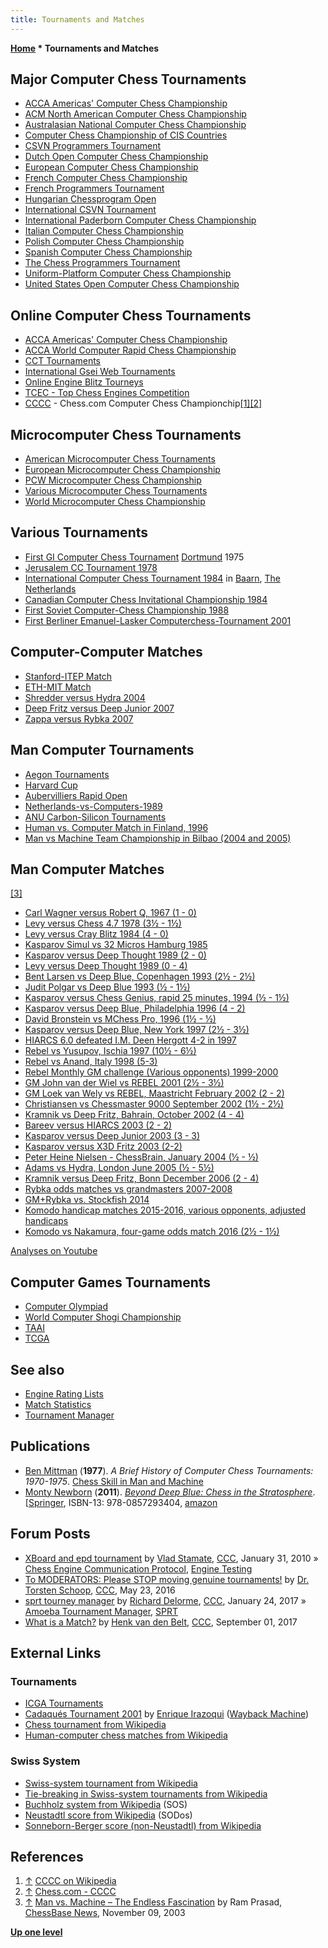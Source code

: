 ```yaml
---
title: Tournaments and Matches
---
```

**[Home](Home "Home") \* Tournaments and Matches**



## Major Computer Chess Tournaments


* [ACCA Americas' Computer Chess Championship](ACCA_Americas%27_Computer_Chess_Championship "ACCA Americas' Computer Chess Championship")
* [ACM North American Computer Chess Championship](ACM_North_American_Computer_Chess_Championship "ACM North American Computer Chess Championship")
* [Australasian National Computer Chess Championship](Australasian_National_Computer_Chess_Championship "Australasian National Computer Chess Championship")
* [Computer Chess Championship of CIS Countries](Computer_Chess_Championship_of_CIS_Countries "Computer Chess Championship of CIS Countries")
* [CSVN Programmers Tournament](CSVN_Programmers_Tournament "CSVN Programmers Tournament")
* [Dutch Open Computer Chess Championship](Dutch_Open_Computer_Chess_Championship "Dutch Open Computer Chess Championship")
* [European Computer Chess Championship](European_Computer_Chess_Championship "European Computer Chess Championship")
* [French Computer Chess Championship](French_Computer_Chess_Championship "French Computer Chess Championship")
* [French Programmers Tournament](French_Programmers_Tournament "French Programmers Tournament")
* [Hungarian Chessprogram Open](Hungarian_Chessprogram_Open "Hungarian Chessprogram Open")
* [International CSVN Tournament](International_CSVN_Tournament "International CSVN Tournament")
* [International Paderborn Computer Chess Championship](IPCCC "IPCCC")
* [Italian Computer Chess Championship](Italian_Computer_Chess_Championship "Italian Computer Chess Championship")
* [Polish Computer Chess Championship](Polish_Computer_Chess_Championship "Polish Computer Chess Championship")
* [Spanish Computer Chess Championship](Spanish_Computer_Chess_Championship "Spanish Computer Chess Championship")
* [The Chess Programmers Tournament](The_Chess_Programmers_Tournament "The Chess Programmers Tournament")
* [Uniform-Platform Computer Chess Championship](Uniform-Platform_Computer_Chess_Championship "Uniform-Platform Computer Chess Championship")
* [United States Open Computer Chess Championship](United_States_Open_Computer_Chess_Championship "United States Open Computer Chess Championship")


## Online Computer Chess Tournaments


* [ACCA Americas' Computer Chess Championship](ACCA_Americas%27_Computer_Chess_Championship "ACCA Americas' Computer Chess Championship")
* [ACCA World Computer Rapid Chess Championship](ACCA_World_Computer_Rapid_Chess_Championship "ACCA World Computer Rapid Chess Championship")
* [CCT Tournaments](CCT_Tournaments "CCT Tournaments")
* [International Gsei Web Tournaments](Italian_Computer_Chess_Championship#IGWT "Italian Computer Chess Championship")
* [Online Engine Blitz Tourneys](index.php?title=Online_Engine_Blitz_Tourneys&action=edit&redlink=1 "Online Engine Blitz Tourneys (page does not exist)")
* [TCEC - Top Chess Engines Competition](TCEC "TCEC")
* [CCCC](index.php?title=CCCC&action=edit&redlink=1 "CCCC (page does not exist)") - Chess.com Computer Chess Championchip<a id="cite-note-1" href="#cite-ref-1">[1]</a><a id="cite-note-2" href="#cite-ref-2">[2]</a>


## Microcomputer Chess Tournaments


* [American Microcomputer Chess Tournaments](American_Microcomputer_Chess_Tournaments "American Microcomputer Chess Tournaments")
* [European Microcomputer Chess Championship](European_Microcomputer_Chess_Championship "European Microcomputer Chess Championship")
* [PCW Microcomputer Chess Championship](PCW_Microcomputer_Chess_Championship "PCW Microcomputer Chess Championship")
* [Various Microcomputer Chess Tournaments](Various_Microcomputer_Chess_Tournaments "Various Microcomputer Chess Tournaments")
* [World Microcomputer Chess Championship](World_Microcomputer_Chess_Championship "World Microcomputer Chess Championship")


## Various Tournaments


* [First GI Computer Chess Tournament](First_GI_Computer_Chess_Tournament "First GI Computer Chess Tournament") [Dortmund](https://en.wikipedia.org/wiki/Dortmund) 1975
* [Jerusalem CC Tournament 1978](Jerusalem_CC_Tournament_1978 "Jerusalem CC Tournament 1978")
* [International Computer Chess Tournament 1984](International_Computer_Chess_Tournament_1984 "International Computer Chess Tournament 1984") in [Baarn](https://en.wikipedia.org/wiki/Baarn), [The Netherlands](https://en.wikipedia.org/wiki/Netherlands)
* [Canadian Computer Chess Invitational Championship 1984](Canadian_Computer_Chess_Invitational_Championship_1984 "Canadian Computer Chess Invitational Championship 1984")
* [First Soviet Computer-Chess Championship 1988](First_Soviet_Computer-Chess_Championship_1988 "First Soviet Computer-Chess Championship 1988")
* [First Berliner Emanuel-Lasker Computerchess-Tournament 2001](BELCT_2001 "BELCT 2001")


## Computer-Computer Matches


* [Stanford-ITEP Match](Stanford-ITEP_Match "Stanford-ITEP Match")
* [ETH-MIT Match](Charly#ETHMIT "Charly")
* [Shredder versus Hydra 2004](Shredder_versus_Hydra_2004 "Shredder versus Hydra 2004")
* [Deep Fritz versus Deep Junior 2007](Deep_Fritz_versus_Deep_Junior_2007 "Deep Fritz versus Deep Junior 2007")
* [Zappa versus Rybka 2007](Zappa_versus_Rybka_2007 "Zappa versus Rybka 2007")


## Man Computer Tournaments


* [Aegon Tournaments](Aegon_Tournaments "Aegon Tournaments")
* [Harvard Cup](Harvard_Cup "Harvard Cup")
* [Aubervilliers Rapid Open](Aubervilliers_Rapid_Open "Aubervilliers Rapid Open")
* [Netherlands-vs-Computers-1989](Netherlands-vs-Computers-1989 "Netherlands-vs-Computers-1989")
* [ANU Carbon-Silicon Tournaments](ANU_Carbon-Silicon_Tournaments "ANU Carbon-Silicon Tournaments")
* [Human vs. Computer Match in Finland, 1996](Human_vs._Computer_Match_in_Finland,_1996 "Human vs. Computer Match in Finland, 1996")
* [Man vs Machine Team Championship in Bilbao (2004 and 2005)](Man_vs_Machine_Team_Championship "Man vs Machine Team Championship")


## Man Computer Matches


<a id="cite-note-3" href="#cite-ref-3">[3]</a>



* [Carl Wagner versus Robert Q, 1967 (1 - 0)](Mac_Hack#RobertQ "Mac Hack")
* [Levy versus Chess 4.7 1978 (3½ - 1½)](Levy_versus_Chess_1978 "Levy versus Chess 1978")
* [Levy versus Cray Blitz 1984 (4 - 0)](Advances_in_Computer_Chess_4#LevyCrayBlitz "Advances in Computer Chess 4")
* [Kasparov Simul vs 32 Micros Hamburg 1985](Kasparov_Simul_vs_32_Micros_Hamburg_1985 "Kasparov Simul vs 32 Micros Hamburg 1985")
* [Kasparov versus Deep Thought 1989 (2 - 0)](Kasparov_versus_Deep_Thought_1989 "Kasparov versus Deep Thought 1989")
* [Levy versus Deep Thought 1989 (0 - 4)](Levy_versus_Deep_Thought_1989 "Levy versus Deep Thought 1989")
* [Bent Larsen vs Deep Blue, Copenhagen 1993 (2½ - 2½)](http://www.chessgames.com/perl/chess.pl?pid=29912&pid2=11227)
* [Judit Polgar vs Deep Blue 1993 (½ - 1½)](http://www.chessgames.com/perl/chess.pl?pid=29912&pid2=12190)
* [Kasparov versus Chess Genius, rapid 25 minutes, 1994 (½ - 1½)](Chess_Genius#IntelGrandPrix "Chess Genius")
* [Kasparov versus Deep Blue, Philadelphia 1996 (4 - 2)](Kasparov_versus_Deep_Blue_1996 "Kasparov versus Deep Blue 1996")
* [David Bronstein vs MChess Pro, 1996 (1½ - ½)](Advances_in_Computer_Chess_8#Games "Advances in Computer Chess 8")
* [Kasparov versus Deep Blue, New York 1997 (2½ - 3½)](Kasparov_versus_Deep_Blue_1997 "Kasparov versus Deep Blue 1997")
* [HIARCS 6.0 defeated I.M. Deen Hergott 4-2 in 1997](http://hiarcs.net/forums/viewtopic.php?p=8403&sid=510214f39c17cfe01e4eb769946e42e0#8403)
* [Rebel vs Yusupov, Ischia 1997 (10½ - 6½)](http://www.rebel.nl/italy.htm)
* [Rebel vs Anand, Italy 1998 (5-3)](http://www.rebel.nl/anand.htm)
* [Rebel Monthly GM challenge (Various opponents) 1999-2000](http://www.rebel.nl/gm.htm)
* [GM John van der Wiel vs REBEL 2001 (2½ - 3½)](http://www.rebel.nl/rebwiel.htm)
* [GM Loek van Wely vs REBEL, Maastricht February 2002 (2 - 2)](http://www.rebel.nl/reb-wely.htm)
* [Christiansen vs Chessmaster 9000 September 2002 (1½ - 2½)](http://www.chessgames.com/perl/ezsearch.pl?search=Larry+Christiansen+vs+Chessmaster+)
* [Kramnik vs Deep Fritz, Bahrain, October 2002 (4 - 4)](Kramnik_versus_Deep_Fritz_2002 "Kramnik versus Deep Fritz 2002")
* [Bareev versus HIARCS 2003 (2 - 2)](Bareev_versus_HIARCS_2003 "Bareev versus HIARCS 2003")
* [Kasparov versus Deep Junior 2003 (3 - 3)](Kasparov_versus_Deep_Junior_2003 "Kasparov versus Deep Junior 2003")
* [Kasparov versus X3D Fritz 2003 (2-2)](Kasparov_versus_X3D_Fritz_2003 "Kasparov versus X3D Fritz 2003")
* [Peter Heine Nielsen - ChessBrain, January 2004 (½ - ½)](ChessBrain#game "ChessBrain")
* [Adams vs Hydra, London June 2005 (½ - 5½)](https://www.chessbase.com/newsdetail.asp?newsid=2476)
* [Kramnik versus Deep Fritz, Bonn December 2006 (2 - 4)](Kramnik_versus_Deep_Fritz_2006 "Kramnik versus Deep Fritz 2006")
* [Rybka odds matches vs grandmasters 2007-2008](http://www.rybkachess.com/index.php?auswahl=Events)
* [GM+Rybka vs. Stockfish 2014](Stockfish#Matches "Stockfish")
* [Komodo handicap matches 2015-2016, various opponents, adjusted handicaps](http://komodochess.com/store/pages.php?cmsid=17)
* [Komodo vs Nakamura, four-game odds match 2016 (2½ - 1½)](https://www.chess.com/news/view/komodo-beats-nakamura-in-final-battle-1331)


 [Analyses on Youtube](https://www.youtube.com/results?search_query=komodo+nakamura+odds)
## Computer Games Tournaments


* [Computer Olympiad](Computer_Olympiad "Computer Olympiad")
* [World Computer Shogi Championship](World_Computer_Shogi_Championship "World Computer Shogi Championship")
* [TAAI](index.php?title=TAAI&action=edit&redlink=1 "TAAI (page does not exist)")
* [TCGA](index.php?title=TCGA&action=edit&redlink=1 "TCGA (page does not exist)")


## See also


* [Engine Rating Lists](Engine_Rating_Lists "Engine Rating Lists")
* [Match Statistics](Match_Statistics "Match Statistics")
* [Tournament Manager](Tournament_Manager "Tournament Manager")


## Publications


* [Ben Mittman](Ben_Mittman "Ben Mittman") (**1977**). *A Brief History of Computer Chess Tournaments: 1970-1975*. [Chess Skill in Man and Machine](Chess_Skill_in_Man_and_Machine "Chess Skill in Man and Machine")
* [Monty Newborn](Monroe_Newborn "Monroe Newborn") (**2011**). *[Beyond Deep Blue: Chess in the Stratosphere](http://www.springer.com/computer/general+issues/book/978-0-85729-340-4)*. [[Springer](https://en.wikipedia.org/wiki/Springer_Science%2BBusiness_Media), ISBN-13: 978-0857293404, [amazon](http://www.amazon.com/Beyond-Deep-Blue-Chess-Stratosphere/dp/0857293400)


 [](http://www.springer.com/computer/general+issues/book/978-0-85729-340-4) 
## Forum Posts


* [XBoard and epd tournament](http://www.talkchess.com/forum/viewtopic.php?t=32254) by [Vlad Stamate](Vlad_Stamate "Vlad Stamate"), [CCC](CCC "CCC"), January 31, 2010 » [Chess Engine Communication Protocol](Chess_Engine_Communication_Protocol "Chess Engine Communication Protocol"), [Engine Testing](Engine_Testing "Engine Testing")
* [To MODERATORS: Please STOP moving genuine tournaments!](http://www.talkchess.com/forum/viewtopic.php?t=60247) by [Dr. Torsten Schoop](index.php?title=Torsten_Schoop&action=edit&redlink=1 "Torsten Schoop (page does not exist)"), [CCC](CCC "CCC"), May 23, 2016
* [sprt tourney manager](http://www.talkchess.com/forum/viewtopic.php?t=62922) by [Richard Delorme](Richard_Delorme "Richard Delorme"), [CCC](CCC "CCC"), January 24, 2017 » [Amoeba Tournament Manager](Amoeba#TournamentManager "Amoeba"), [SPRT](Match_Statistics#SPRT "Match Statistics")
* [What is a Match?](http://www.talkchess.com/forum/viewtopic.php?t=65061) by [Henk van den Belt](index.php?title=Henk_van_den_Belt&action=edit&redlink=1 "Henk van den Belt (page does not exist)"), [CCC](CCC "CCC"), September 01, 2017


## External Links


### Tournaments


* [ICGA Tournaments](https://www.game-ai-forum.org/icga-tournaments/)
* [Cadaqués Tournament 2001](https://web.archive.org/web/20010127115000/http://www.computerschach.de/tourn/cad2001/cad2001.htm) by [Enrique Irazoqui](Enrique_Irazoqui "Enrique Irazoqui") ([Wayback Machine](https://en.wikipedia.org/wiki/Wayback_Machine))
* [Chess tournament from Wikipedia](https://en.wikipedia.org/wiki/Chess_tournament)
* [Human-computer chess matches from Wikipedia](https://en.wikipedia.org/wiki/Human%E2%80%93computer_chess_matches)


### Swiss System


* [Swiss-system tournament from Wikipedia](https://en.wikipedia.org/wiki/Swiss_system_tournament)
* [Tie-breaking in Swiss-system tournaments from Wikipedia](https://en.wikipedia.org/wiki/Tie-breaking_in_Swiss_system_tournaments)
* [Buchholz system from Wikipedia](https://en.wikipedia.org/wiki/Buchholz_system) (SOS)
* [Neustadtl score from Wikipedia](https://en.wikipedia.org/wiki/Neustadtl_score) (SODos)
* [Sonneborn-Berger score (non-Neustadtl) from Wikipedia](https://en.wikipedia.org/wiki/Sonneborn-Berger_score_%28non-Neustadtl%29)


## References


1. <a id="cite-ref-1" href="#cite-note-1">↑</a> [CCCC on Wikipedia](https://en.wikipedia.org/wiki/Chess.com#Chess.com_Computer_Chess_Championship)
2. <a id="cite-ref-2" href="#cite-note-2">↑</a> [Chess.com - CCCC](https://www.chess.com/computer-chess-championship)
3. <a id="cite-ref-3" href="#cite-note-3">↑</a> [Man vs. Machine – The Endless Fascination](https://en.chessbase.com/post/man-vs-machine-the-endle-fascination) by Ram Prasad, [ChessBase News](ChessBase "ChessBase"), November 09, 2003

**[Up one level](Home "Home")**







 
